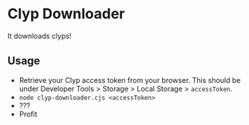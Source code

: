 # Clyp Downloader

It downloads clyps!

## Usage

- Retrieve your Clyp access token from your browser. This should be under
  Developer Tools > Storage > Local Storage > `accessToken`.
- `node clyp-downloader.cjs <accessToken>`
- ???
- Profit
